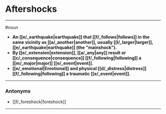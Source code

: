 # Aftershocks
---
#noun
- **An [[e/_earthquake|earthquake]] that [[f/_follows|follows]] in the same vicinity as [[a/_another|another]], usually [[l/_larger|larger]], [[e/_earthquake|earthquake]] (the "mainshock").**
- **By [[e/_extension|extension]], [[a/_any|any]] result or [[c/_consequence|consequence]] [[f/_following|following]] a [[m/_major|major]] [[e/_event|event]].**
- **[[e/_emotional|Emotional]] and physical [[d/_distress|distress]] [[f/_following|following]] a traumatic [[e/_event|event]].**
---
### Antonyms
- [[f/_foreshock|foreshock]]
---
